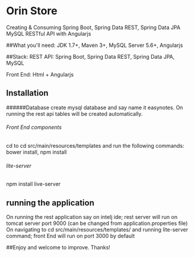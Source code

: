 # Orin Store

Creating & Consuming Spring Boot, Spring Data REST, Spring Data JPA MySQL RESTful API with Angularjs

##What you'll need:
JDK 1.7+, Maven 3+, MySQL Server 5.6+, Angularjs


##Stack: 
REST API: Spring Boot, Spring Data REST, Spring Data JPA, MySQL

Front End: Html + Angularjs

## Installation
######Database
create mysql database and say name it easynotes. On running the rest api tables will be created automatically.

###### Front End components
cd to cd src/main/resources/templates and run the following commands:
bower install, npm install

###### lite-server

npm install live-server

## running the application

On running the rest application say on intelj ide; rest server will run on tomcat server port 9000 (can be changed from application.properties file)
On navigating to cd src/main/resources/templates/ and running lite-server command; front End will run on port 3000 by default


##Enjoy and welcome to improve. Thanks!





